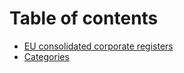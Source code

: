 # Table of contents

* [EU consolidated corporate registers](README.md)
* [Categories](categories.md)
